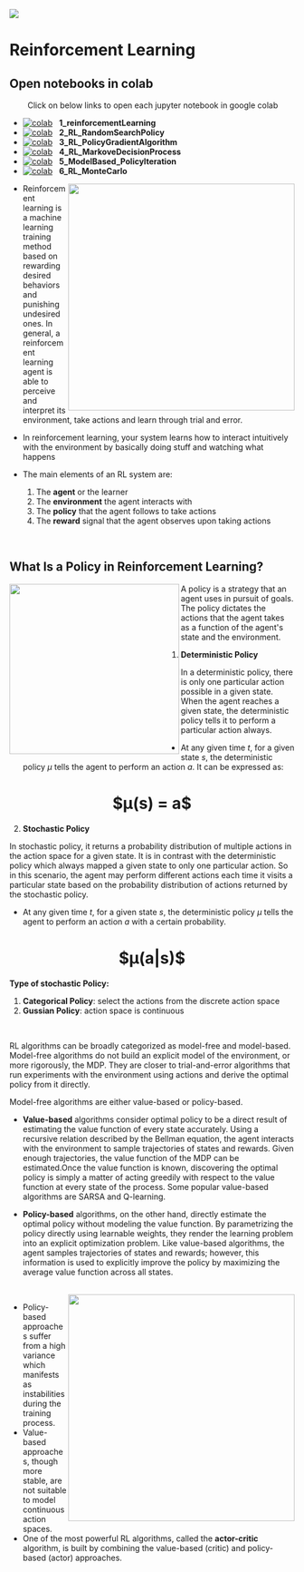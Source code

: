 ![](https://xaltius.tech/wp-content/uploads/2019/07/Reinforcement-Learning.jpg)


# **Reinforcement Learning**

## Open notebooks in colab
<p align='justify'>
    &emsp;&emsp; Click on below links to open each jupyter notebook in google colab
</p>


[logo]: https://colab.research.google.com/assets/colab-badge.svg
- [![colab][logo]](https://colab.research.google.com/github/Mhddaraaa/start/blob/main/ReinforcementLearning/1_reinforcementLearning.ipynb) &nbsp; **1_reinforcementLearning**
- [![colab][logo]](https://colab.research.google.com/github/Mhddaraaa/start/blob/main/ReinforcementLearning/2_RL_RandomSearchPolicy.ipynb) &nbsp; **2_RL_RandomSearchPolicy**
- [![colab][logo]](https://colab.research.google.com/github/Mhddaraaa/start/blob/main/ReinforcementLearning/3_RL_PolicyGradientAlgorithm.ipynb) &nbsp; **3_RL_PolicyGradientAlgorithm**
- [![colab][logo]](https://colab.research.google.com/github/Mhddaraaa/start/blob/main/ReinforcementLearning/4_RL_MarkoveDecisionProcess.ipynb) &nbsp; **4_RL_MarkoveDecisionProcess**
- [![colab][logo]](https://colab.research.google.com/github/Mhddaraaa/start/blob/main/ReinforcementLearning/5_ModelBased_PolicyIteration.ipynb) &nbsp; **5_ModelBased_PolicyIteration**
- [![colab][logo]](https://colab.research.google.com/github.com/Mhddaraaa/start/blob/main/ReinforcementLearning/6_RL_MonteCarlo.ipynb) &nbsp; **6_RL_MonteCarlo**


<img width="400" align="right" src="https://assets-global.website-files.com/621e749a546b7592125f38ed/6231efbede9e9af7f611ff68_fig%201.gif">

- Reinforcement learning is a machine learning training method based on rewarding desired behaviors and punishing undesired ones. In general, a reinforcement learning agent is able to perceive and interpret its environment, take actions and learn through trial and error.
- In reinforcement learning, your system learns how to interact intuitively with the environment by basically doing stuff and watching what happens

- The main elements of an RL system are:

  1. The **agent** or the learner
  2. The **environment** the agent interacts with
  3. The **policy** that the agent follows to take actions
  4. The **reward** signal that the agent observes upon taking actions
<br>
 
## What Is a **Policy** in Reinforcement Learning?
<img width="300" align="left" src="https://media0.giphy.com/media/v1.Y2lkPTc5MGI3NjExdmR3NTFlMWl0ZWtrOW1xdHNqY2V1Z3NxcWc2ejE0aWhsZzBienBnMyZlcD12MV9naWZzX3NlYXJjaCZjdD1n/bU2xOiv6LlSyB75szf/giphy.gif">
A policy is a strategy that an agent uses in pursuit of goals. The policy dictates the actions that the agent takes as a function of the agent's state and the environment.

<br>

1. **Deterministic Policy**

In a deterministic policy, there is only one particular action possible in a given state. When the agent reaches a given state, the deterministic policy tells it to perform a particular action always.

- At any given time $t$, for a given state $s$, the deterministic policy $μ$ tells the agent to perform an action $a$. It can be expressed as:

<h1 align="center"> $μ(s) = a$  </h1>

2. **Stochastic Policy**

In stochastic policy, it returns a probability distribution of multiple actions in the action space for a given state. It is in contrast with the deterministic policy which always mapped a given state to only one particular action. So in this scenario, the agent may perform different actions each time it visits a particular state based on the probability distribution of actions returned by the stochastic policy.

- At any given time $t$, for a given state $s$, the deterministic policy $μ$ tells the agent to perform an action $a$ with a certain probability.

<h1 align="center"> $μ(a|s)$ </h1>

**Type of stochastic Policy:**
1. **Categorical Policy**: select the actions from the discrete action space
2. **Gussian Policy**: action space is continuous
<br>

RL algorithms can be broadly categorized as model-free and model-based. Model-free algorithms do not build an explicit model of the environment, or more rigorously, the MDP.
They are closer to trial-and-error algorithms that run experiments with the environment using actions and derive the optimal policy from it directly.


Model-free algorithms are either value-based or policy-based.
- **Value-based** algorithms consider optimal policy to be a direct result of estimating the value function of every state accurately. Using a recursive relation described by the Bellman equation, the agent interacts with the environment to sample trajectories of states and rewards. Given enough trajectories, the value function of the MDP can be estimated.Once the value function is known, discovering the optimal policy is simply a matter of acting greedily with respect to the value function at every state of the process. Some popular value-based algorithms are SARSA and Q-learning. 

- **Policy-based** algorithms, on the other hand, directly estimate the optimal policy without modeling the value function. By parametrizing the policy directly using learnable weights, they render the learning problem into an explicit optimization problem. Like value-based algorithms, the agent samples trajectories of states and rewards; however, this information is used to explicitly improve the policy by maximizing the average value function across all states.
<br>
<img align="right" width="400" src="https://images.synopsys.com/is/image/synopsys/reinforcement-learningV1-01?qlt=82&wid=1200&ts=1680107735401&$responsive$&fit=constrain&dpr=off">

- Policy-based approaches suffer from a high variance which manifests as instabilities during the training process.
- Value-based approaches, though more stable, are not suitable to model continuous action spaces.
- One of the most powerful RL algorithms, called the **actor-critic** algorithm, is built by combining the value-based (critic) and policy-based (actor) approaches.
